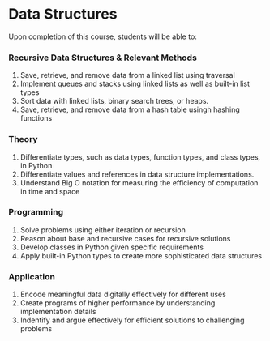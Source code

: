 # Data Structures

Upon completion of this course, students will be able to:

### Recursive Data Structures & Relevant Methods

1. Save, retrieve, and remove data from a linked list using traversal
2. Implement queues and stacks using linked lists as well as built-in list types
3. Sort data with linked lists, binary search trees, or heaps.
4. Save, retrieve, and remove data from a hash table usingh hashing functions

### Theory

1. Differentiate types, such as data types, function types, and class types, in Python
2. Differentiate values and references in data structure implementations.
3. Understand Big O notation for measuring the efficiency of computation in time and space

### Programming

1. Solve problems using either iteration or recursion
2. Reason about base and recursive cases for recursive solutions
3. Develop classes in Python given specific requirements
4. Apply built-in Python types to create more sophisticated data structures

### Application

1. Encode meaningful data digitally effectively for different uses
2. Create programs of higher performance by understanding implementation details
3. Indentify and argue effectively for efficient solutions to challenging problems

